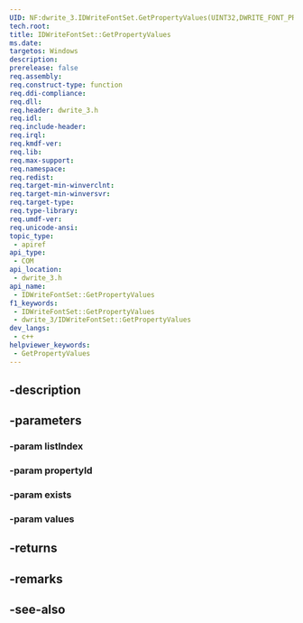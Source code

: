 ```yaml
---
UID: NF:dwrite_3.IDWriteFontSet.GetPropertyValues(UINT32,DWRITE_FONT_PROPERTY_ID,BOOL,IDWriteLocalizedStrings)
tech.root: 
title: IDWriteFontSet::GetPropertyValues
ms.date: 
targetos: Windows
description: 
prerelease: false
req.assembly: 
req.construct-type: function
req.ddi-compliance: 
req.dll: 
req.header: dwrite_3.h
req.idl: 
req.include-header: 
req.irql: 
req.kmdf-ver: 
req.lib: 
req.max-support: 
req.namespace: 
req.redist: 
req.target-min-winverclnt: 
req.target-min-winversvr: 
req.target-type: 
req.type-library: 
req.umdf-ver: 
req.unicode-ansi: 
topic_type:
 - apiref
api_type:
 - COM
api_location:
 - dwrite_3.h
api_name:
 - IDWriteFontSet::GetPropertyValues
f1_keywords:
 - IDWriteFontSet::GetPropertyValues
 - dwrite_3/IDWriteFontSet::GetPropertyValues
dev_langs:
 - c++
helpviewer_keywords:
 - GetPropertyValues
---
```


## -description

## -parameters

### -param listIndex

### -param propertyId

### -param exists

### -param values

## -returns

## -remarks

## -see-also

